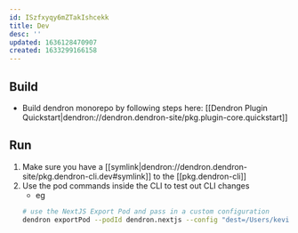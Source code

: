 ```yaml
---
id: ISzfxyqy6mZTakIshcekk
title: Dev
desc: ''
updated: 1636128470907
created: 1633299166158
---
```


## Build
- Build dendron monorepo by following steps here: [[Dendron Plugin Quickstart|dendron://dendron.dendron-site/pkg.plugin-core.quickstart]]

## Run
1. Make sure you have a [[symlink|dendron://dendron.dendron-site/pkg.dendron-cli.dev#symlink]] to the [[pkg.dendron-cli]]
1. Use the pod commands inside the CLI to test out CLI changes
    - eg
    ```sh
    # use the NextJS Export Pod and pass in a custom configuration 
    dendron exportPod --podId dendron.nextjs --config "dest=/Users/kevinlin/code/dendron/packages/nextjs-template"
    ```
